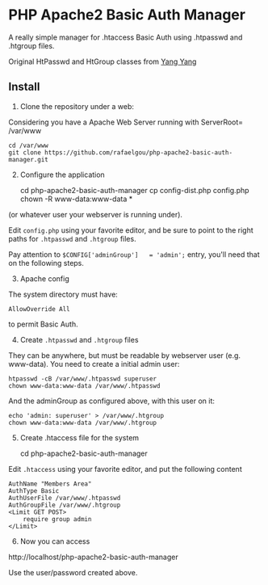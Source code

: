 # PHP Apache2 Basic Auth Manager

A really simple manager for .htaccess Basic Auth using .htpasswd and .htgroup files.

Original HtPasswd and HtGroup classes from 
[Yang Yang](http://www.kavoir.com/2012/04/php-class-for-handling-htpasswd-and-htgroup-member-login-user-management.html)


## Install

1) Clone the repository under a web:

Considering you have a Apache Web Server running with ServerRoot= /var/www

    cd /var/www
    git clone https://github.com/rafaelgou/php-apache2-basic-auth-manager.git


2) Configure the application

    cd php-apache2-basic-auth-manager
    cp config-dist.php config.php
    chown -R www-data:www-data *

(or whatever user your webserver is running under).

Edit `config.php` using your favorite editor, and be sure to point to the right paths for
`.htpasswd`  and `.htgroup` files.

Pay attention to `$CONFIG['adminGroup']   = 'admin';` entry, you'll need that on the following steps.

3) Apache config

The system directory must have:

    AllowOverride All

to permit Basic Auth.

4) Create `.htpasswd` and `.htgroup` files

They can be anywhere, but must be readable by webserver user (e.g. www-data).
You need to create a initial admin user:

    htpasswd -cB /var/www/.htpasswd superuser
    chown www-data:www-data /var/www/.htpasswd	

And the adminGroup as configured above, with this user on it:

    echo 'admin: superuser' > /var/www/.htgroup
    chown www-data:www-data /var/www/.htgroup


5) Create .htaccess file for the system

   cd php-apache2-basic-auth-manager

Edit `.htaccess` using your favorite editor, and put the following content


    AuthName "Members Area"
    AuthType Basic
    AuthUserFile /var/www/.htpasswd
    AuthGroupFile /var/www/.htgroup
    <Limit GET POST>
        require group admin
    </Limit>

6) Now you can access

http://localhost/php-apache2-basic-auth-manager

Use the user/password created above.








